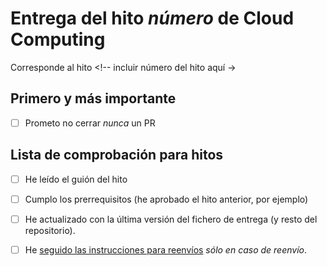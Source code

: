 # Entrega del hito *número* de Cloud Computing

Corresponde al hito <!-- incluir número del hito aquí ->


## Primero y más importante

* [ ] Prometo no cerrar *nunca* un PR


## Lista de comprobación para hitos

* [ ] He leído el guión del hito
* [ ] Cumplo los prerrequisitos (he aprobado el hito anterior, por ejemplo)
* [ ] He actualizado con la última versión del fichero de entrega (y resto del repositorio).
* [ ] He [seguido las instrucciones para reenvíos](http://jj.github.io/CC/documentos/proyecto/Reenvios) *sólo en caso de reenvío*.


